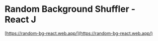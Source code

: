 # Random Background Shuffler - React J
[https://random-bg-react.web.app/](https://random-bg-react.web.app/)